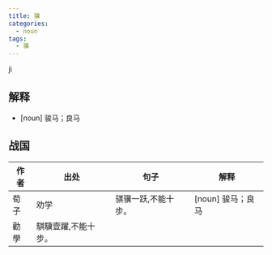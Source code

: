 ```yaml
---
title: 骥
categories:
  - noun
tags:
  - 骥
---
```

jì
<!-- more -->

## 解释
* [noun] 骏马；良马

## 战国
作者|出处|句子|解释
---|---|---|---
荀子|劝学|骐骥一跃,不能十步。|[noun] 骏马；良马
  |勸學|騏驥壹躍,不能十步。|

